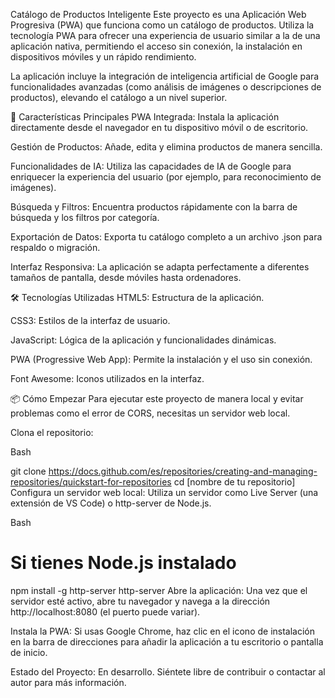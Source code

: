Catálogo de Productos Inteligente
Este proyecto es una Aplicación Web Progresiva (PWA) que funciona como un catálogo de productos. Utiliza la tecnología PWA para ofrecer una experiencia de usuario similar a la de una aplicación nativa, permitiendo el acceso sin conexión, la instalación en dispositivos móviles y un rápido rendimiento.

La aplicación incluye la integración de inteligencia artificial de Google para funcionalidades avanzadas (como análisis de imágenes o descripciones de productos), elevando el catálogo a un nivel superior.

🚀 Características Principales
PWA Integrada: Instala la aplicación directamente desde el navegador en tu dispositivo móvil o de escritorio.

Gestión de Productos: Añade, edita y elimina productos de manera sencilla.

Funcionalidades de IA: Utiliza las capacidades de IA de Google para enriquecer la experiencia del usuario (por ejemplo, para reconocimiento de imágenes).

Búsqueda y Filtros: Encuentra productos rápidamente con la barra de búsqueda y los filtros por categoría.

Exportación de Datos: Exporta tu catálogo completo a un archivo .json para respaldo o migración.

Interfaz Responsiva: La aplicación se adapta perfectamente a diferentes tamaños de pantalla, desde móviles hasta ordenadores.

🛠️ Tecnologías Utilizadas
HTML5: Estructura de la aplicación.

CSS3: Estilos de la interfaz de usuario.

JavaScript: Lógica de la aplicación y funcionalidades dinámicas.

PWA (Progressive Web App): Permite la instalación y el uso sin conexión.

Font Awesome: Iconos utilizados en la interfaz.

📦 Cómo Empezar
Para ejecutar este proyecto de manera local y evitar problemas como el error de CORS, necesitas un servidor web local.

Clona el repositorio:

Bash

git clone https://docs.github.com/es/repositories/creating-and-managing-repositories/quickstart-for-repositories
cd [nombre de tu repositorio]
Configura un servidor web local:
Utiliza un servidor como Live Server (una extensión de VS Code) o http-server de Node.js.

Bash

# Si tienes Node.js instalado
npm install -g http-server
http-server
Abre la aplicación:
Una vez que el servidor esté activo, abre tu navegador y navega a la dirección http://localhost:8080 (el puerto puede variar).

Instala la PWA:
Si usas Google Chrome, haz clic en el icono de instalación en la barra de direcciones para añadir la aplicación a tu escritorio o pantalla de inicio.

Estado del Proyecto: En desarrollo.
Siéntete libre de contribuir o contactar al autor para más información.
